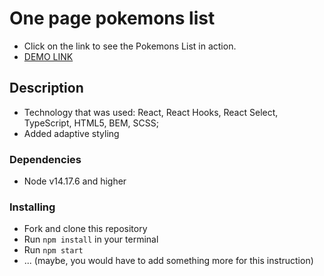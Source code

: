# One page pokemons list
- Click on the link to see the Pokemons List in action.
- [DEMO LINK](https://serhiikirik.github.io/pokemon/)

## Description
- Technology that was used: React, React Hooks, React Select, TypeScript, HTML5, BEM, SCSS;
- Added adaptive styling


### Dependencies
* Node v14.17.6 and higher


### Installing
* Fork and clone this repository
* Run `npm install` in your terminal
* Run `npm start`
* ... (maybe, you would have to add something more for this instruction)
